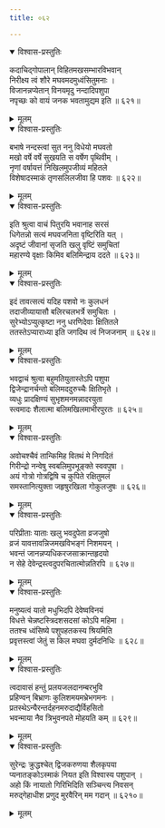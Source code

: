 ```yaml
---
title: ०६२

---
```

<div class="audioEmbed"  caption="सीतालक्ष्मी-वाचनम्" src="https://archive.org/download/nArAyaNIyam-shlokawise-audio/062/062_01.mp3"></div>
<details open><summary>विश्वास-प्रस्तुतिः</summary>

कदाचिद्गोपालान् विहितमखसम्भारविभवान्  
निरीक्ष्य त्वं शौरे मघवमदमुध्वंसितुमनाः ।  
विजानन्नप्येतान् विनयमृदु नन्दादिपशुपा  
नपृच्छः को वायं जनक भवतामुद्यम इति ॥ ६२१॥
</details>
<details><summary>मूलम्</summary>

कदाचिद्गोपालान् विहितमखसम्भारविभवान्  
निरीक्ष्य त्वं शौरे मघवमदमुध्वंसितुमनाः ।  
विजानन्नप्येतान् विनयमृदु नन्दादिपशुपा  
नपृच्छः को वायं जनक भवतामुद्यम इति ॥ ६२१॥
</details>



<div class="audioEmbed"  caption="सीतालक्ष्मी-वाचनम्" src="https://archive.org/download/nArAyaNIyam-shlokawise-audio/062/062_02.mp3"></div>
<details open><summary>विश्वास-प्रस्तुतिः</summary>

बभाषे नन्दस्त्वां सुत ननु विधेयो मघवतो  
मखो वर्षे वर्षे सुखयति स वर्षेण पृथिवीम् ।  
नृणां वर्षायत्तं निखिलमुपजीव्यं महितले  
विशेषादस्माकं तृणसलिलजीवा हि पशवः ॥ ६२२॥
</details>
<details><summary>मूलम्</summary>

बभाषे नन्दस्त्वां सुत ननु विधेयो मघवतो  
मखो वर्षे वर्षे सुखयति स वर्षेण पृथिवीम् ।  
नृणां वर्षायत्तं निखिलमुपजीव्यं महितले  
विशेषादस्माकं तृणसलिलजीवा हि पशवः ॥ ६२२॥
</details>



<div class="audioEmbed"  caption="सीतालक्ष्मी-वाचनम्" src="https://archive.org/download/nArAyaNIyam-shlokawise-audio/062/062_03.mp3"></div>
<details open><summary>विश्वास-प्रस्तुतिः</summary>

इति श्रुत्वा वाचं पितुरयि भवानाह सरसं  
धिगेतन्नो सत्यं मघवजनिता वृष्टिरिति यत् ।  
अदृष्टं जीवानां सृजति खलु वृष्टिं समुचितां  
महारण्ये वृक्षाः किमिव बलिमिन्द्राय ददते ॥ ६२३॥
</details>
<details><summary>मूलम्</summary>

इति श्रुत्वा वाचं पितुरयि भवानाह सरसं  
धिगेतन्नो सत्यं मघवजनिता वृष्टिरिति यत् ।  
अदृष्टं जीवानां सृजति खलु वृष्टिं समुचितां  
महारण्ये वृक्षाः किमिव बलिमिन्द्राय ददते ॥ ६२३॥
</details>



<div class="audioEmbed"  caption="सीतालक्ष्मी-वाचनम्" src="https://archive.org/download/nArAyaNIyam-shlokawise-audio/062/062_04.mp3"></div>
<details open><summary>विश्वास-प्रस्तुतिः</summary>

इदं तावत्सत्यं यदिह पशवो नः कुलधनं  
तदाजीव्यायासौ बलिरचलभर्त्रे समुचितः ।  
सुरेभ्योऽप्युत्कृष्टा ननु धरणिदेवाः क्षितितले  
ततस्तेऽप्याराध्या इति जगदिथ त्वं निजजनाम् ॥ ६२४॥
</details>
<details><summary>मूलम्</summary>

इदं तावत्सत्यं यदिह पशवो नः कुलधनं  
तदाजीव्यायासौ बलिरचलभर्त्रे समुचितः ।  
सुरेभ्योऽप्युत्कृष्टा ननु धरणिदेवाः क्षितितले  
ततस्तेऽप्याराध्या इति जगदिथ त्वं निजजनाम् ॥ ६२४॥
</details>



<div class="audioEmbed"  caption="सीतालक्ष्मी-वाचनम्" src="https://archive.org/download/nArAyaNIyam-shlokawise-audio/062/062_05.mp3"></div>
<details open><summary>विश्वास-प्रस्तुतिः</summary>

भवद्वाचं श्रुत्वा बहुमतियुतास्तेऽपि पशुपा  
द्विजेन्द्रानर्चन्तो बलिमददुरुच्चैः क्षितिभृते ।  
व्यधुः प्रादक्षिण्यं सुभृशमनमन्नादरयुता  
स्त्वमादः शैलात्मा बलिमखिलमाभीरपुरतः ॥ ६२५॥
</details>
<details><summary>मूलम्</summary>

भवद्वाचं श्रुत्वा बहुमतियुतास्तेऽपि पशुपा  
द्विजेन्द्रानर्चन्तो बलिमददुरुच्चैः क्षितिभृते ।  
व्यधुः प्रादक्षिण्यं सुभृशमनमन्नादरयुता  
स्त्वमादः शैलात्मा बलिमखिलमाभीरपुरतः ॥ ६२५॥
</details>



<div class="audioEmbed"  caption="सीतालक्ष्मी-वाचनम्" src="https://archive.org/download/nArAyaNIyam-shlokawise-audio/062/062_06.mp3"></div>
<details open><summary>विश्वास-प्रस्तुतिः</summary>

अवोचश्चैवं तान्किमिह वितथं मे निगदितं  
गिरीन्द्रो नन्वेषु स्वबलिमुपभूङ्क्ते स्ववपुषा ।  
अयं गोत्रो गोत्रद्विषि च कुपिते रक्षितुमलं  
समस्तानित्युक्ता जहृषुरखिला गोकुलजुषः ॥ ६२६॥
</details>
<details><summary>मूलम्</summary>

अवोचश्चैवं तान्किमिह वितथं मे निगदितं  
गिरीन्द्रो नन्वेषु स्वबलिमुपभूङ्क्ते स्ववपुषा ।  
अयं गोत्रो गोत्रद्विषि च कुपिते रक्षितुमलं  
समस्तानित्युक्ता जहृषुरखिला गोकुलजुषः ॥ ६२६॥
</details>



<div class="audioEmbed"  caption="सीतालक्ष्मी-वाचनम्" src="https://archive.org/download/nArAyaNIyam-shlokawise-audio/062/062_07.mp3"></div>
<details open><summary>विश्वास-प्रस्तुतिः</summary>

परिप्रीताः याताः खलु भवदुपेता व्रजजुषो  
व्रजं यावत्तावन्निजमखविभङ्गं निशमयन् ।  
भवन्तं जानन्नप्यधिकरजसाक्रान्तहृदयो  
न सेहे देवेन्द्रस्त्वदुपरचितात्मोन्नतिरपि ॥ ६२७॥
</details>
<details><summary>मूलम्</summary>

परिप्रीताः याताः खलु भवदुपेता व्रजजुषो  
व्रजं यावत्तावन्निजमखविभङ्गं निशमयन् ।  
भवन्तं जानन्नप्यधिकरजसाक्रान्तहृदयो  
न सेहे देवेन्द्रस्त्वदुपरचितात्मोन्नतिरपि ॥ ६२७॥
</details>



<div class="audioEmbed"  caption="सीतालक्ष्मी-वाचनम्" src="https://archive.org/download/nArAyaNIyam-shlokawise-audio/062/062_08.mp3"></div>
<details open><summary>विश्वास-प्रस्तुतिः</summary>

मनुष्यत्वं यातो मधुभिदपि देवेष्वविनयं  
विधत्ते चेन्नष्टस्त्रिदशसदसां कोऽपि महिमा ।  
ततश्च ध्वंसिष्ये पशुपहतकस्य श्रियमिति  
प्रवृत्तस्त्वां जेतुं स किल मघवा दुर्मदनिधिः ॥ ६२८॥
</details>
<details><summary>मूलम्</summary>

मनुष्यत्वं यातो मधुभिदपि देवेष्वविनयं  
विधत्ते चेन्नष्टस्त्रिदशसदसां कोऽपि महिमा ।  
ततश्च ध्वंसिष्ये पशुपहतकस्य श्रियमिति  
प्रवृत्तस्त्वां जेतुं स किल मघवा दुर्मदनिधिः ॥ ६२८॥
</details>



<div class="audioEmbed"  caption="सीतालक्ष्मी-वाचनम्" src="https://archive.org/download/nArAyaNIyam-shlokawise-audio/062/062_09.mp3"></div>
<details open><summary>विश्वास-प्रस्तुतिः</summary>

त्वदावासं हन्तुं प्रलयजलदानम्बरभुवि  
प्रहिण्वन् बिभ्राणः कुलिशमयमभ्रेभगमनः ।  
प्रतस्थेऽन्यैरन्तर्दहनमरुदाद्यैर्विहसितो  
भवन्माया नैव त्रिभुवनपते मोहयति कम् ॥ ६२९॥
</details>
<details><summary>मूलम्</summary>

त्वदावासं हन्तुं प्रलयजलदानम्बरभुवि  
प्रहिण्वन् बिभ्राणः कुलिशमयमभ्रेभगमनः ।  
प्रतस्थेऽन्यैरन्तर्दहनमरुदाद्यैर्विहसितो  
भवन्माया नैव त्रिभुवनपते मोहयति कम् ॥ ६२९॥
</details>



<div class="audioEmbed"  caption="सीतालक्ष्मी-वाचनम्" src="https://archive.org/download/nArAyaNIyam-shlokawise-audio/062/062_10.mp3"></div>
<details open><summary>विश्वास-प्रस्तुतिः</summary>

सुरेन्द्रः क्रुद्धश्चेत् द्विजकरुणया शैलकृपया  
प्यनातङ्कोऽस्माकं नियत इति विश्वास्य पशुपान् ।  
अहो किं नायातो गिरिभिदिति सञ्चिन्त्य निवसन्  
मरुद्गेहाधीश प्रणुद मुरवैरिन् मम गदान् ॥ ६२१०॥
</details>
<details><summary>मूलम्</summary>

सुरेन्द्रः क्रुद्धश्चेत् द्विजकरुणया शैलकृपया  
प्यनातङ्कोऽस्माकं नियत इति विश्वास्य पशुपान् ।  
अहो किं नायातो गिरिभिदिति सञ्चिन्त्य निवसन्  
मरुद्गेहाधीश प्रणुद मुरवैरिन् मम गदान् ॥ ६२१०॥
</details>

